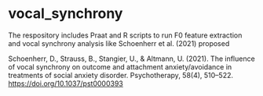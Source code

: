 # vocal_synchrony

The respository includes Praat and R scripts to run F0 feature extraction and vocal synchrony analysis like Schoenherr et al. (2021) proposed

Schoenherr, D., Strauss, B., Stangier, U., & Altmann, U. (2021). The influence of vocal synchrony on outcome and attachment anxiety/avoidance in treatments of social anxiety disorder. Psychotherapy, 58(4), 510–522. https://doi.org/10.1037/pst0000393
